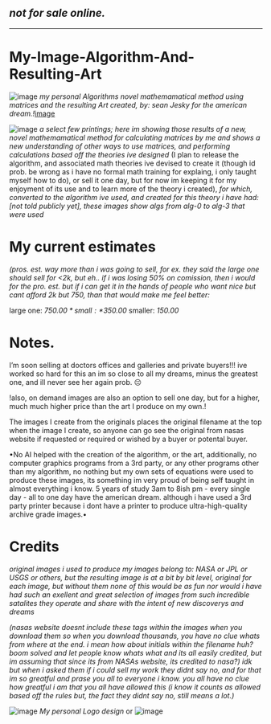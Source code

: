 *not for sale online.*
-
______________

# My-Image-Algorithm-And-Resulting-Art
![image](https://github.com/user-attachments/assets/e2e2db78-c32f-4122-a6d1-a8c97654bcd3)
*my personal Algorithms novel mathemamatical method using matrices and the resulting Art created, by: sean Jesky for the american dream.!*[image](https://github.com/user-attachments/assets/70482729-f9b0-4aa0-8720-bec8e1932282)

![image](https://github.com/user-attachments/assets/2f2adee8-5f23-4c84-bb34-bb1f557c66b9)
*a select few printings; here im showing those results of a new, novel mathemamatical method for calculating matrices by me and shows a new understanding of other ways to use matrices, and performing calculations based off the theories ive designed*
(I plan to release the algorithm, and associated math theories ive devised to create it (though id prob. be wrong as i have no
formal math training for explaing, i only taught myself how to do), or sell it one day, but for now im keeping it for my enjoyment of its use and to learn more of the theory i created), *for which, converted to the algorithm ive used, and created for this theory i have had: [not told publicly yet], these images show algs from alg-0 to alg-3 that were used*


# My current estimates
*(pros. est. way more than i was going to sell, for ex. they said the large one should sell for <2k, but eh.. if i was losing 50% on comission, then i would for the pro. est. but if i can get it in the hands of people who want nice but cant afford 2k but 750, than that would make me feel better:*

large one: *$750.00*
small:     *$350.00*
smaller:   *150.00* 

# Notes.
I’m soon selling at doctors offices and galleries and private buyers!!! ive worked so hard for this an im so close to all my dreams, minus the greatest one, and ill never see her again prob. 😔

!also, on demand images are also an option to sell one day, but for a higher, much much higher price than the art I produce on my own.!

The images I create from the originals places the original filename at the top when the image I create, so anyone can go see the original from nasas website if requested or required or wished by a buyer or potental buyer. 

•No AI helped with the creation of the algorithm, or the art, additionally, no computer graphics programs from a 3rd party, or any other programs other than my algorithm, no nothing but my own sets of equations were used to produce these images, its something im very proud of being self taught in almost everything i know. 5 years of study 3am to 8ish pm - every single day - all to one day have the american dream. although i have used a 3rd party printer because i dont have a printer to produce ultra-high-quality archive grade images.•



# Credits
*original images i used to produce my images belong to: NASA or JPL or USGS or others, but the resulting image is at a bit by bit level, original for each image, but without them none of this would be as fun nor would i have had such an exellent and great selection of images from such incredible satalites they operate and share with the intent of new discoverys and dreams*

*(nasas website doesnt include these tags within the images when you download them so when you download thousands, you have no clue whats from where at the end. i mean how about initials within the filename huh? boom solved and let people know whats what and its all easily credited, but im assuming that since its from NASAs website, its credited to nasa?) idk but when i asked them if i could sell my work they didnt say no, and for that im so greatful and prase you all to everyone i know. you all have no clue how greatful i am that you all have allowed this (i know it counts as allowed based off the rules but, the fact they didnt say no, still means a lot.)*

![image](https://github.com/user-attachments/assets/97c821ca-a1aa-4d1d-9563-70b8a50d792b)
*My personal Logo design*
or
![image](https://github.com/user-attachments/assets/e2e2db78-c32f-4122-a6d1-a8c97654bcd3)


